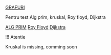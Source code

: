 [GRAFURI](/grafuri.html)

Pentru test Alg prim, kruskal, Roy floyd, Dijkstra

[ALG PRIM](/AlgPrim.html)
[Roy Floyd](/Roy-Floyd.html)
[Dijkstra](/algDijkstra.html)

!!! Atentie

Kruskal is missing, comming soon
